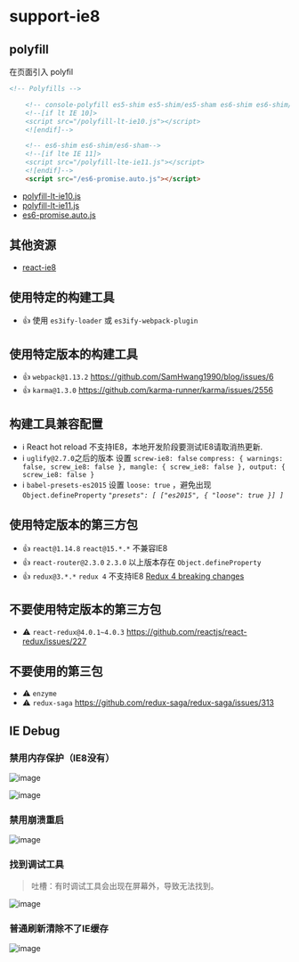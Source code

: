 # support-ie8


## polyfill

在页面引入 polyfil

```html
<!-- Polyfills -->

    <!-- console-polyfill es5-shim es5-shim/es5-sham es6-shim es6-shim/es6-sham html5shiv media-match -->
    <!--[if lt IE 10]>
    <script src="/polyfill-lt-ie10.js"></script>
    <![endif]-->

    <!-- es6-shim es6-shim/es6-sham-->
    <!--[if lte IE 11]>
    <script src="/polyfill-lte-ie11.js"></script>
    <![endif]-->
    <script src="/es6-promise.auto.js"></script>
```

- [polyfill-lt-ie10.js](https://raw.githubusercontent.com/fast-flow/support-ie8/master/polyfill-lt-ie10.js)
- [polyfill-lt-ie11.js](https://raw.githubusercontent.com/fast-flow/support-ie8/master/polyfill-lte-ie11.js)
- [es6-promise.auto.js](https://raw.githubusercontent.com/fast-flow/support-ie8/master/es6-promise.auto.js)

## 其他资源

- [react-ie8](https://github.com/xcatliu/react-ie8)

## 使用特定的构建工具

- :+1: 使用 `es3ify-loader` 或 `es3ify-webpack-plugin`

## 使用特定版本的构建工具

- :+1: `webpack@1.13.2` https://github.com/SamHwang1990/blog/issues/6
- :+1: `karma@1.3.0` https://github.com/karma-runner/karma/issues/2556

## 构建工具兼容配置

- :information_source: React hot reload 不支持IE8，本地开发阶段要测试IE8请取消热更新.
- :information_source: `uglify@2.7.0`之后的版本 设置 `screw-ie8: false` `compress: { warnings: false, screw_ie8: false }, mangle: { screw_ie8: false }, output: { screw_ie8: false }`
- :information_source: `babel-presets-es2015` 设置 `loose: true` ，避免出现 `Object.defineProperty` *`"presets": [ ["es2015", { "loose": true }] ]`*


## 使用特定版本的第三方包

- :+1: `react@1.14.8` `react@15.*.*` 不兼容IE8
- :+1: `react-router@2.3.0` `2.3.0` 以上版本存在 `Object.defineProperty`
- :+1: `redux@3.*.*`  `redux 4` 不支持IE8 [Redux 4 breaking changes](https://github.com/reactjs/redux/issues/1342)

## 不要使用特定版本的第三方包

- :warning: `react-redux@4.0.1~4.0.3` https://github.com/reactjs/react-redux/issues/227

## 不要使用的第三包

- :warning: `enzyme`
- :warning: `redux-saga` https://github.com/redux-saga/redux-saga/issues/313

## IE Debug

### 禁用内存保护（IE8没有）
![image](https://cloud.githubusercontent.com/assets/3949015/23246656/305ce328-f9d0-11e6-868c-eb5c53698d80.png)

![image](
https://camo.githubusercontent.com/14fe4cd48bf45038d6f2685d5ded18989472a6eb/687474703a2f2f69312e7069696d672e636f6d2f3536373537312f636430306632363833323137326337382e706e67)

### 禁用崩溃重启
![image](https://cloud.githubusercontent.com/assets/3949015/23246659/3da388ca-f9d0-11e6-9b09-e8d571cd8308.png)

### 找到调试工具

> 吐槽：有时调试工具会出现在屏幕外，导致无法找到。

![image](https://cloud.githubusercontent.com/assets/3949015/23251177/3e85c96c-f9e7-11e6-8b2c-7eb1028fe4d6.png)

### 普通刷新清除不了IE缓存

![image](https://cloud.githubusercontent.com/assets/3949015/23251406/223b18a6-f9e8-11e6-8f2e-1ff475118ad6.png)
